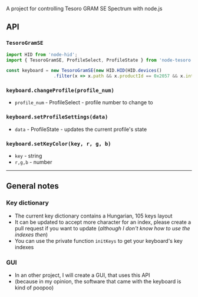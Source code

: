 A project for controlling Tesoro GRAM SE Spectrum with node.js

## API

### `TesoroGramSE`

```js
import HID from 'node-hid';
import { TesoroGramSE, ProfileSelect, ProfileState } from 'node-tesoro';

const keyboard = new TesoroGramSE(new HID.HID(HID.devices()
                  .filter(x => x.path && x.productId == 0x2057 && x.interface == 1 && x.path.includes("col05"))[0].path!));
```

### `keyboard.changeProfile(profile_num)`

- `profile_num` - ProfileSelect - profile number to change to

### `keyboard.setProfileSettings(data)`

- `data` - ProfileState - updates the current profile's state

### `keyboard.setKeyColor(key, r, g, b)`

- `key` - string
- `r,g,b` - number
-----

## General notes

### Key dictionary

- The current key dictionary contains a Hungarian, 105 keys layout
- It can be updated to accept more character for an index, please create a pull request if you want to update (*although I don't know how to use the indexes then*)
- You can use the private function `initKeys` to get your keyboard's key indexes

### GUI

- In an other project, I will create a GUI, that uses this API
- (because in my opinion, the software that came with the keyboard is kind of poopoo)
